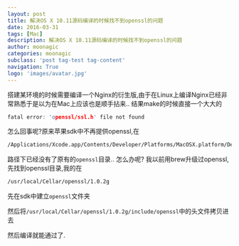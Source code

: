 ```yaml
---
layout: post
title: 解决OS X 10.11源码编译的时候找不到openssl的问题
date: 2016-03-31
tags: [Mac]
description: 解决OS X 10.11源码编译的时候找不到openssl的问题
author: moonagic
categories: moonagic
subclass: 'post tag-test tag-content'
navigation: True
logo: 'images/avatar.jpg'
---
```


搭建某环境的时候需要编译一个Nginx的衍生版,由于在Linux上编译Nginx已经非常熟悉于是以为在Mac上应该也是顺手拈来..
结果make的时候直接一个大大的
```c
fatal error: 'openssl/ssl.h' file not found
```

怎么回事呢?原来苹果sdk中不再提供openssl,在
```bash
/Applications/Xcode.app/Contents/Developer/Platforms/MacOSX.platform/Developer/SDKs/MacOSX10.11.sdk/usr/include
```
路径下已经没有了原有的`openssl`目录..
怎么办呢?
我以前用brew升级过openssl,先找到openssl目录,我的在
```bash
/usr/local/Cellar/openssl/1.0.2g
```
先在sdk中建立`openssl`文件夹

然后将`/usr/local/Cellar/openssl/1.0.2g/include/openssl`中的头文件拷贝进去

然后编译就能通过了.